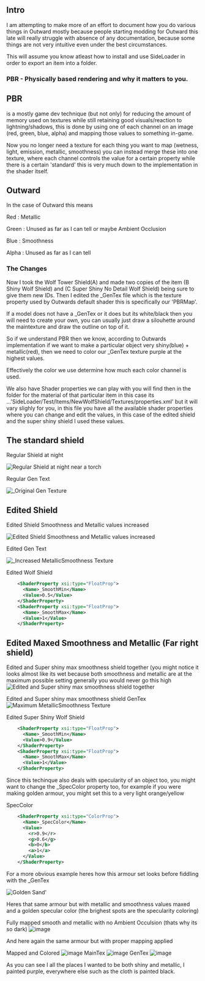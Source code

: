 ## Intro

I am attempting to make more of an effort to document how you do various things in Outward mostly because people starting modding for Outward this late will really struggle with absence of any documentation, because some things are not very intuitive even under the best circumstances.

This will assume you know atleast how to install and use SideLoader in order to export an item into a folder.

### PBR - Physically based rendering and why it matters to you.


## PBR 

is a mostly game dev technique (but not only) for reducing the amount of memory used on textures while still retaining good visuals/reaction to lightning/shadows, this is done by using one of each channel on an image (red, green, blue, alpha) and mapping those values to something in-game.

Now you no longer need a texture for each thing you want to map (wetness, light, emission, metallic, smoothness) you can instead merge these into one texture, where each channel controls the value for a certain property while there is a certain 'standard' this is very much down to the implementation in the shader itself.


## Outward
In the case of Outward this means

Red : Metallic 

Green : Unused as far as I can tell or maybe Ambient Occlusion

Blue : Smoothness

Alpha : Unused as far as I can tell 


### The Changes

Now I took the Wolf Tower Shield(A) and made two copies of the item (B Shiny Wolf Shield) and (C Super Shiny No Detail Wolf Shield) being sure to give them new IDs.
Then I edited the _GenTex file which is the texture property used by Outwards default shader this is specifically our 'PBRMap'.

If a model does not have a _GenTex or it does but its white/black then you will need to create your own, you can usually just draw a silouhette around the maintexture and draw the outline on top of it.

So if we understand PBR then we know, according to Outwards implementation if we want to make a particular object very shiny(blue) + metallic(red), then we need to color our _GenTex texture purple at the highest values.

Effectively the color we use determine how much each color channel is used.

We also have Shader properties we can play with you will find then in the folder for the material of that particular item in this case its ...'SideLoader/Test/Items/NewWolfShield/Textures/properties.xml' but it will vary slighly for you, in this file you have all the available shader properties where you can change and edit the values, in this case of the edited shield and the super shiny shield I used these values.



## The standard shield

Regular Shield at night

![Regular Shield at night near a torch](https://github.com/Grim-/OutwardSuperSimpleExample/assets/3288858/c484859d-8685-4674-abf3-7363eee09b6d)


Regular Gen Text

![_Original Gen Texture](https://github.com/Grim-/OutwardSuperSimpleExample/assets/3288858/c0bede67-67a1-4fd1-8208-0557aa579664)


## Edited Shield

Edited Shield Smoothness and Metallic values increased

![Edited Shield Smoothness and Metallic values increased](https://github.com/Grim-/OutwardSuperSimpleExample/assets/3288858/13a5a3c6-5d18-4f70-b2e0-852a1b2830c7)


Edited Gen Text

![_Increased MetallicSmoothness Texture](https://github.com/Grim-/OutwardSuperSimpleExample/assets/3288858/580c817a-dc6e-4eda-989b-aca32779c5d2)



Edited Wolf Shield
```xml
    <ShaderProperty xsi:type="FloatProp">
      <Name>_SmoothMin</Name>
      <Value>0.5</Value>
    </ShaderProperty>
    <ShaderProperty xsi:type="FloatProp">
      <Name>_SmoothMax</Name>
      <Value>1</Value>
    </ShaderProperty>
```


## Edited Maxed Smoothness and Metallic (Far right shield)
Edited and Super shiny max smoothness shield together (you might notice it looks almost like its wet because both smoothness and metallic are at the maximum possible setting generally you would never go this high
![Edited and Super shiny max smoothness shield together](https://github.com/Grim-/OutwardSuperSimpleExample/assets/3288858/27e6a88c-ed91-4254-a576-5164d8608d03)

Edited and Super shiny max smoothness shield GenTex
![Maximum MetallicSmoothness Texture](https://github.com/Grim-/OutwardSuperSimpleExample/assets/3288858/295fd402-63ea-4867-9714-5f3b1205e64a)

Edited Super Shiny Wolf Shield
```xml
    <ShaderProperty xsi:type="FloatProp">
      <Name>_SmoothMin</Name>
      <Value>0.9</Value>
    </ShaderProperty>
    <ShaderProperty xsi:type="FloatProp">
      <Name>_SmoothMax</Name>
      <Value>1</Value>
    </ShaderProperty>
```


Since this techinque also deals with specularity of an object too, you might want to change the _SpecColor property too, for example if you were making golden armour, you might set this to a very light orange/yellow

SpecColor
```xml
    <ShaderProperty xsi:type="ColorProp">
      <Name>_SpecColor</Name>
      <Value>
        <r>0.9</r>
        <g>0.6</g>
        <b>0</b>
        <a>1</a>
      </Value>
    </ShaderProperty>
```




For a more obvious example heres how this armour set looks before fiddling with the _GenTex

![Golden Sand'](https://github.com/Grim-/OutwardSuperSimpleExample/assets/3288858/a9fc5cbf-b6e6-47ff-bdec-ea38cfa850ac)


Heres that same armour but with metallic and smoothness values maxed and a golden specular color (the brighest spots are the specularity coloring)

Fully mapped smooth and metallic with no Ambient Occulsion (thats why its so dark)
![image](https://github.com/Grim-/OutwardSuperSimpleExample/assets/3288858/9a5a0599-7c7c-4a37-bb8c-bb455b26bfd4)


And here again the same armour but with proper mapping applied

Mapped and Colored
![image](https://github.com/Grim-/OutwardSuperSimpleExample/assets/3288858/11c60d44-8e14-49f3-8c08-7e72ec1c7c82)
MainTex
![image](https://github.com/Grim-/OutwardSuperSimpleExample/assets/3288858/f3538a46-97e7-4152-ae5f-dc0c73565009)
GenTex
![image](https://github.com/Grim-/OutwardSuperSimpleExample/assets/3288858/7245b3bc-fb56-41da-bc17-b61a770794d0)


As you can see I all the places I wanted to be both shiny and metallic, I painted purple, everywhere else such as the cloth is painted black.





